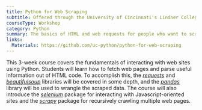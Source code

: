 ```yaml
---
title: Python for Web Scraping
subtitle: Offered through the University of Cincinnati's Lindner College of Business
courseType: Workshop
category: Python
summary: The basics of HTML and web requests for people who want to scrape websites and have prior Python experience. Focuses on the `beautifulsoup` and `requests` libraries.
links:
  Materials: https://github.com/uc-python/python-for-web-scraping
---
```


This 3-week course covers the fundamentals of interacting with web sites using Python.
Students will learn how to fetch web pages and parse useful information out of HTML code.
To accomplish this, the *[requests](https://requests.readthedocs.io/en/master/)* and *[beautifulsoup](https://www.crummy.com/software/BeautifulSoup/bs4/doc/)* libraries will be covered in some depth, and the *[pandas](https://pandas.pydata.org)* library will be used to wrangle the scraped data.
The course will also introduce the *[selenium](https://selenium-python.readthedocs.io)* package for interacting with Javascript-oriented sites and the *[scrapy](https://scrapy.org)* package for recursively crawling multiple web pages.
